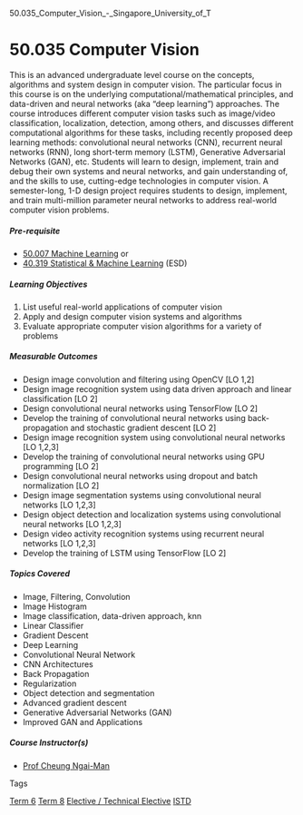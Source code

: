 50.035_Computer_Vision_-_Singapore_University_of_T



50.035 Computer Vision
======================

This is an advanced undergraduate level course on the concepts, algorithms and system design in computer vision. The particular focus in this course is on the underlying computational/mathematical principles, and data-driven and neural networks (aka “deep learning”) approaches. The course introduces different computer vision tasks such as image/video classification, localization, detection, among others, and discusses different computational algorithms for these tasks, including recently proposed deep learning methods: convolutional neural networks (CNN), recurrent neural networks (RNN), long short-term memory (LSTM), Generative Adversarial Networks (GAN), etc. Students will learn to design, implement, train and debug their own systems and neural networks, and gain understanding of, and the skills to use, cutting-edge technologies in computer vision. A semester-long, 1-D design project requires students to design, implement, and train multi-million parameter neural networks to address real-world computer vision problems.

##### **Pre-requisite**

* [50.007 Machine Learning](/course/50-007-machine-learning/) or
* [40.319 Statistical & Machine Learning](/course/40-319-statistical-and-machine-learning/) (ESD)

##### **Learning Objectives**

1. List useful real-world applications of computer vision
2. Apply and design computer vision systems and algorithms
3. Evaluate appropriate computer vision algorithms for a variety of problems

##### **Measurable Outcomes**

* Design image convolution and filtering using OpenCV [LO 1,2]
* Design image recognition system using data driven approach and linear classification [LO 2]
* Design convolutional neural networks using TensorFlow [LO 2]
* Develop the training of convolutional neural networks using back-propagation and stochastic gradient descent [LO 2]
* Design image recognition system using convolutional neural networks [LO 1,2,3]
* Develop the training of convolutional neural networks using GPU programming [LO 2]
* Design convolutional neural networks using dropout and batch normalization [LO 2]
* Design image segmentation systems using convolutional neural networks [LO 1,2,3]
* Design object detection and localization systems using convolutional neural networks [LO 1,2,3]
* Design video activity recognition systems using recurrent neural networks [LO 1,2,3]
* Develop the training of LSTM using TensorFlow [LO 2]

##### **Topics Covered**

* Image, Filtering, Convolution
* Image Histogram
* Image classification, data-driven approach, knn
* Linear Classifier
* Gradient Descent
* Deep Learning
* Convolutional Neural Network
* CNN Architectures
* Back Propagation
* Regularization
* Object detection and segmentation
* Advanced gradient descent
* Generative Adversarial Networks (GAN)
* Improved GAN and Applications

##### **Course Instructor(s)**

* [Prof Cheung Ngai-Man](/profile/cheung-ngai-man/)

Tags

[Term 6](/education/undergraduate/courses/?course-term=859)
[Term 8](/education/undergraduate/courses/?course-term=861)
[Elective / Technical Elective](/education/undergraduate/courses/?course-type=853)
[ISTD](/education/undergraduate/courses/?pillar-cluster=11)

